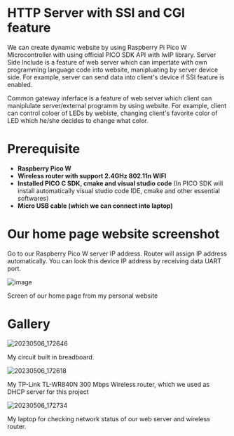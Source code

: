 # HTTP Server with SSI and CGI feature
We can create dynamic website by using Raspberry Pi Pico W Microcontroller with using official PICO SDK API with lwIP library.
Server Side Include is a feature of web server which can impertate with own programming language code into website, manipluating by server device side. 
For example, server can send data into client's device if SSI feature is enabled. 

Common gateway inferface is a feature of web server which client can maniplulate server/external programm by using website.
For example, client can control coloer of LEDs by webiste, changing client's favorite color of LED which he/she decides to change what color. 

# Prerequisite
* **Raspberry Pico W**
* **Wireless router with support 2.4GHz 802.11n WIFI**
* **Installed PICO C SDK, cmake and visual studio code** (In PICO SDK will install automatically visual studio code IDE, cmake and other essential softwares)
* **Micro USB cable (which we can connect into laptop)**

# Our home page website screenshot
Go to our Raspberry Pico W server IP address. Router will assign IP address automatically. You can look this device IP address by receiving data UART port. 

![image](https://github.com/misha-dig/http_server_by_pico_w/assets/55639759/da620cae-e234-46ee-b71e-5feace4dce72)

Screen of our home page from my personal website

# Gallery

![20230506_172646](https://github.com/misha-dig/http_server_by_pico_w/assets/55639759/5c0690d8-b0ac-41da-bd28-9b78375bac52)

My circuit built in breadboard. 

![20230506_172618](https://github.com/misha-dig/http_server_by_pico_w/assets/55639759/b6871456-f0e4-4a8f-b1bf-9b6f51f4118d)

My TP-Link TL-WR840N 300 Mbps Wireless router, which we used as DHCP server for this project 

![20230506_172734](https://github.com/misha-dig/http_server_by_pico_w/assets/55639759/5bc4c58b-79ae-4505-8927-8c0f3fb46d35)

My laptop for checking network status of our web server and wireless router. 
